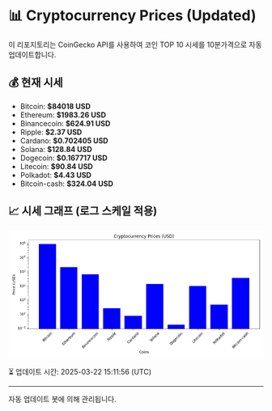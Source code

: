 
# 📊 Cryptocurrency Prices (Updated)

이 리포지토리는 CoinGecko API를 사용하여 코인 TOP 10 시세를 10분가격으로 자동 업데이트합니다.

## 💰 현재 시세
- Bitcoin: **$84018 USD**
- Ethereum: **$1983.26 USD**
- Binancecoin: **$624.91 USD**
- Ripple: **$2.37 USD**
- Cardano: **$0.702405 USD**
- Solana: **$128.84 USD**
- Dogecoin: **$0.167717 USD**
- Litecoin: **$90.84 USD**
- Polkadot: **$4.43 USD**
- Bitcoin-cash: **$324.04 USD**

## 📈 시세 그래프 (로그 스케일 적용)
![Crypto Prices](crypto_prices.png)

⏳ 업데이트 시간: 2025-03-22 15:11:56 (UTC)

---
자동 업데이트 봇에 의해 관리됩니다.
